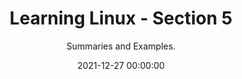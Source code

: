 ---
title: 'Learning Linux - Section 5'
subtitle: 'Summaries and Examples.'
date: 2021-12-27 00:00:00
description: 'This article covers some of the essential commands used in any Linux distribution. CentOS 7 was the OS used in this series. It was setup as command line only virtual machine and accessed through ssh.'
featured_image: 80sterminal.png
gallery_images: Bash_GNOME_Terminal_screenshot.png
accent_color: '#4C60E6'
---